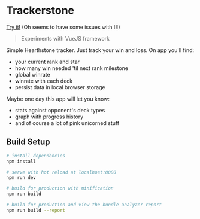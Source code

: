 # Trackerstone

<a target="_blank" href="https://keiwen.github.io/Trackerstone/">Try it!</a> (Oh seems to have some issues with IE)

> Experiments with VueJS framework

Simple Hearthstone tracker. Just track your win and loss. On app you'll find:
- your current rank and star
- how many win needed 'til next rank milestone
- global winrate
- winrate with each deck
- persist data in local browser storage

Maybe one day this app will let you know:
- stats against opponent's deck types
- graph with progress history
- and of course a lot of pink unicorned stuff

## Build Setup

``` bash
# install dependencies
npm install

# serve with hot reload at localhost:8080
npm run dev

# build for production with minification
npm run build

# build for production and view the bundle analyzer report
npm run build --report
```

